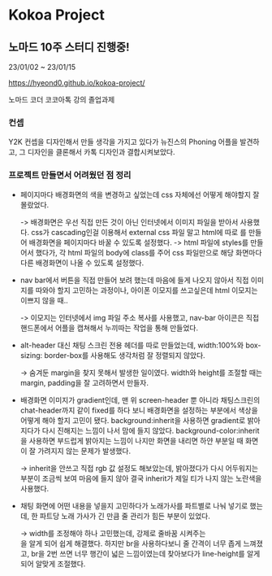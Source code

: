 # Kokoa Project

## 노마드 10주 스터디 진행중!

23/01/02 ~ 23/01/15

https://hyeond0.github.io/kokoa-project/

노마드 코더 코코아톡 강의 졸업과제

### 컨셉

Y2K 컨셉을 디자인해서 만들 생각을 가지고 있다가 뉴진스의 Phoning 어플을 발견하고, 그 디자인을 클론해서 카톡 디자인과 결합시켜보았다.

### 프로젝트 만들면서 어려웠던 점 정리

- 페이지마다 배경화면의 색을 변경하고 싶었는데 css 자체에선 어떻게 해야할지 잘 몰랐었다.

  -> 배경화면은 우선 직접 만든 것이 아닌 인터넷에서 이미지 파일을 받아서 사용했다.
  css가 cascading인걸 이용해서 external css 파일 말고 html에 따로 <styles>를 만들어 배경화면을 페이지마다 바꿀 수 있도록 설정했다.
  -> html 파일에 styles를 만들어서 했다가, 각 html 파일의 body에 class를 주어 css 파일만으로 해당 화면마다 다른 배경화면이 나올 수 있도록 설정했다.

- nav bar에서 버튼을 직접 만들어 보려 했는데 마음에 들게 나오지 않아서 직접 이미지를 따와야 할지 고민하는 과정이나,
  아이폰 이모지를 쓰고싶은데 html 이모지는 이쁘지 않을 때..
  
  -> 이모지는 인터넷에서 img 파일 주소 복사를 사용했고, nav-bar 아이콘은 직접 핸드폰에서 어플을 캡쳐해서 누끼따는 작업을 통해 만들었다.

- alt-header 대신 채팅 스크린 전용 헤더를 따로 만들었는데, width:100%와 box-sizing: border-box를 사용해도 생각처럼 잘 정렬되지 않았다.

  → 숨겨둔 margin을 찾지 못해서 발생한 일이였다. width와 height를 조절할 때는 margin, padding을 잘 고려하면서 만들자.

- 배경화면 이미지가 gradient인데, 맨 위 screen-header 뿐 아니라 채팅스크린의 chat-header까지 같이 fixed를 하다 보니 배경화면을 설정하는 부분에서 색상을 어떻게 해야 할지 고민이 됐다.
  background:inherit을 사용하면 gradient로 밝아지다가 다시 진해지는 느낌이 나서 맘에 들지 않았다.
  background-color:inherit을 사용하면 부드럽게 밝아지는 느낌이 나지만 화면을 내리면 하얀 부분일 때 화면이 잘 가려지지 않는 문제가 발생했다.
  
  -> inherit을 안쓰고 직접 rgb 값 설정도 해보았는데, 밝아졌다가 다시 어두워지는 부분이 조금씩 보여 마음에 들지 않아 결국 inherit가 제일 티가 나지 않는 노란색을 사용했다.

- 채팅 화면에 어떤 내용을 넣을지 고민하다가 노래가사를 파트별로 나눠 넣기로 했는데, 한 파트당 노래 가사가 긴 만큼 줄 관리가 힘든 부분이 있었다.
  
  -> width를 조정해야 하나 고민했는데, 강제로 줄바꿈 시켜주는 <br>을 알게 되어 쉽게 해결했다.
  하지만 br을 사용하다보니 줄 간격이 너무 좁게 느껴졌고, br을 2번 쓰면 너무 행간이 넓은 느낌이였는데 찾아보다가 line-height를 알게 되어 알맞게 조절했다.
